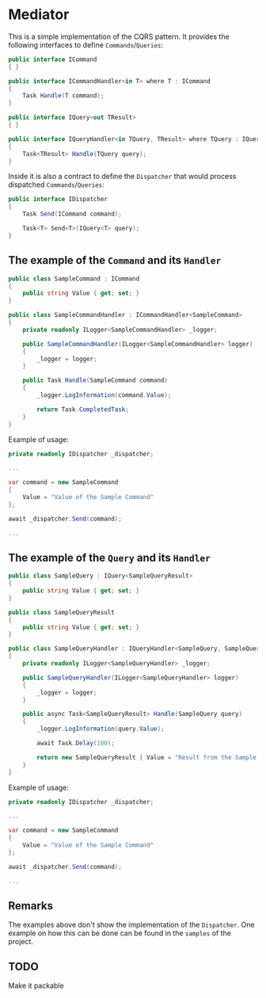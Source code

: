 # Mediator

This is a simple implementation of the CQRS pattern. It provides the following interfaces to define `Commands`/`Queries`:

```csharp
public interface ICommand
{ }
```

```csharp
public interface ICommandHandler<in T> where T : ICommand
{
    Task Handle(T command);
}
```

```csharp
public interface IQuery<out TResult>
{ }
```

```csharp
public interface IQueryHandler<in TQuery, TResult> where TQuery : IQuery<TResult>
{
    Task<TResult> Handle(TQuery query);
}
```

Inside it is also a contract to define the `Dispatcher` that would process dispatched `Commands`/`Queries`:

```csharp
public interface IDispatcher
{
    Task Send(ICommand command);

    Task<T> Send<T>(IQuery<T> query);
}
```

## The example of the `Command` and its `Handler`

```csharp
public class SampleCommand : ICommand
{
    public string Value { get; set; }
}

public class SampleCommandHandler : ICommandHandler<SampleCommand>
{
    private readonly ILogger<SampleCommandHandler> _logger;

    public SampleCommandHandler(ILogger<SampleCommandHandler> logger)
    {
        _logger = logger;
    }

    public Task Handle(SampleCommand command)
    {
        _logger.LogInformation(command.Value);

        return Task.CompletedTask;
    }
}
```

Example of usage:

```csharp
private readonly IDispatcher _dispatcher;

...

var command = new SampleCommand
{
    Value = "Value of the Sample Command"
};

await _dispatcher.Send(command);

...
```

## The example of the `Query` and its `Handler`

```csharp
public class SampleQuery : IQuery<SampleQueryResult>
{
    public string Value { get; set; }
}

public class SampleQueryResult
{
    public string Value { get; set; }
}

public class SampleQueryHandler : IQueryHandler<SampleQuery, SampleQueryResult>
{
    private readonly ILogger<SampleQueryHandler> _logger;

    public SampleQueryHandler(ILogger<SampleQueryHandler> logger)
    {
        _logger = logger;
    }

    public async Task<SampleQueryResult> Handle(SampleQuery query)
    {
        _logger.LogInformation(query.Value);

        await Task.Delay(100);

        return new SampleQueryResult { Value = "Result from the Sample Query Handler" };
    }
}
```

Example of usage:

```csharp
private readonly IDispatcher _dispatcher;

...

var command = new SampleCommand
{
    Value = "Value of the Sample Command"
};

await _dispatcher.Send(command);

...
```

## Remarks

The examples above don't show the implementation of the `Dispatcher`. One example on how this can be done can be found in the `samples` of the project.

## TODO

Make it packable
